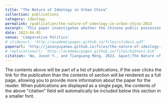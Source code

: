 ```yaml
---
title: "The Nature of Ideology in Urban China"
collection: publications
category: ideology
permalink: /publication/the-nature-of-ideology-in-urban-china-2023
excerpt: 'This paper investigates whether the Chinese public possesses structured political preferences, or ideology. We show that ideology in China is organized around a state-market economic dimension and an authoritarian-democratic political dimension. The most politically informed individuals are the least likely to constrain their ideological preferences to one dimension, which we argue is a product of the Party’s propaganda efforts. We find that younger and better-educated individuals are the most likely to favor free markets, and that while members of the Communist Party no longer possess any sort of distinct economic preferences, they are markedly more authoritarian. We conclude that the diffuse character of the Chinese public’s preferences provides the Party with an opportunity to divide and rule.'
date: 2023-04-01
venue: 'Comparative Politics'
# slidesurl: 'http://academicpages.github.io/files/slides1.pdf'
paperurl: 'http://jasonyuyanwu.github.io/files/the-nature-of-ideology-in-urban-china.pdf'
# replicationurl: 'http://academicpages.github.io/files/bibtex1.bib'
citation: 'Wu, Jason Y., and Tianguang Meng. 2023. &quot;The Nature of Ideology in Urban China.&quot; <i>Comparative Politics</i>. 55 (3): 473-495.'
---
```

The contents above will be part of a list of publications, if the user clicks the link for the publication than the contents of section will be rendered as a full page, allowing you to provide more information about the paper for the reader. When publications are displayed as a single page, the contents of the above "citation" field will automatically be included below this section in a smaller font.
